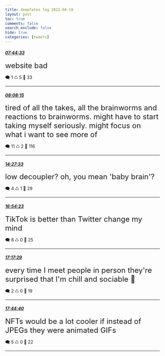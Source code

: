 ```yaml
---
title: deepfates log 2022-04-19
layout: post
toc: true
comments: false
search_exclude: false
hide: true
categories: [tweets]
---
```



#### <a href = "https://twitter.com/deepfates/status/1516412437288964099">*07:44:33*</a>

<font size="5">website bad</font>



🗨️ 1 ♺ 5 🤍  33   

---
    
#### <a href = "https://twitter.com/deepfates/status/1516418400813211649">*08:08:15*</a>

<font size="5">tired of all the takes, all the brainworms and reactions to brainworms. might have to start taking myself seriously. might focus on what i want to see more of</font>



🗨️ 11 ♺ 2 🤍  116   

---
    
#### <a href = "https://twitter.com/deepfates/status/1516513855714828296">*14:27:33*</a>

<font size="5">low decoupler? oh, you mean 'baby brain'?</font>



🗨️ 4 ♺ 1 🤍  29   

---
    
#### <a href = "https://twitter.com/deepfates/status/1516550807927148544">*16:54:23*</a>

<font size="5">TikTok is better than Twitter change my mind</font>



🗨️ 8 ♺ 0 🤍  25   

---
    
#### <a href = "https://twitter.com/deepfates/status/1516556621119381507">*17:17:29*</a>

<font size="5">every time I meet people in person they're surprised that I'm chill and sociable 🤔</font>



🗨️ 2 ♺ 0 🤍  19   

---
    
#### <a href = "https://twitter.com/deepfates/status/1516563463631376385">*17:44:40*</a>

<font size="5">NFTs would be a lot cooler if instead of JPEGs they were animated GIFs</font>



🗨️ 5 ♺ 0 🤍  22   

---
    
            
